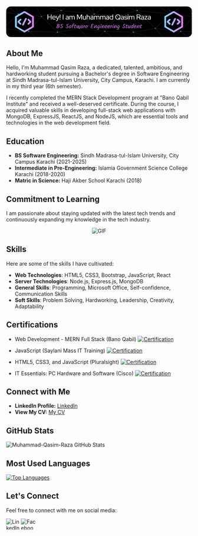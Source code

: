 <p align="center">
  <img src="./qasim-header-image.png" alt="Header">
</p>

## About Me

Hello, I'm Muhammad Qasim Raza, a dedicated, talented, ambitious, and hardworking student pursuing a Bachelor's degree in Software Engineering at Sindh Madrasa-tul-Islam University, City Campus, Karachi. I am currently in my third year (6th semester).

I recently completed the MERN Stack Development program at "Bano Qabil Institute" and received a well-deserved certificate. During the course, I acquired valuable skills in developing full-stack web applications with MongoDB, ExpressJS, ReactJS, and NodeJS, which are essential tools and technologies in the web development field.

## Education

- **BS Software Engineering:** Sindh Madrasa-tul-Islam University, City Campus Karachi (2021-2025)
- **Intermediate in Pre-Engineering:** Islamia Government Science College Karachi (2018-2020)
- **Matric in Science:** Haji Akber School Karachi (2018)

## Commitment to Learning

I am passionate about staying updated with the latest tech trends and continuously expanding my knowledge in the tech industry.

<p align="center">
  <img src="https://gist.github.com/lianperson/5f0f52604b03ad80c82db790c474993c/raw/88f20c9d749d756be63f22b09f3c4ac570bc5101/programming.gif" alt="GIF">
</p>

## Skills

Here are some of the skills I have cultivated:

- **Web Technologies**: HTML5, CSS3, Bootstrap, JavaScript, React
- **Server Technologies**: Node.js, Express.js, MongoDB
- **General Skills**: Programming, Microsoft Office, Self-confidence, Communication Skills
- **Soft Skills**: Problem Solving, Hardworking, Leadership, Creativity, Adaptability

## Certifications

- Web Development - MERN Full Stack (Bano Qabil) [![Certification](https://img.icons8.com/ios/30/FFD700/link--v1.png)](https://drive.google.com/file/d/16WewQ9BGezo_tNb9Wc9btBy_OPCrlGMn/view)

- JavaScript (Saylani Mass IT Training) [![Certification](https://img.icons8.com/ios/30/FFD700/link--v1.png)](https://drive.google.com/file/d/16UKaq6ZXje9Ui-l9jpxokqtwBJoUvU5c/view)

- HTML5, CSS3, and JavaScript (Pluralsight) [![Certification](https://img.icons8.com/ios/30/FFD700/link--v1.png)](https://drive.google.com/file/d/1-gmBLySEH5yek5VNnF-_TUn7OZZFUXlV/view)

- IT Essentials: PC Hardware and Software (Cisco) [![Certification](https://img.icons8.com/ios/30/FFD700/link--v1.png)](https://drive.google.com/file/d/1bt4kclOiQGpO8KICAcPL4V1hRvXB6LVt/view)

## Connect with Me

- **LinkedIn Profile:** [LinkedIn](https://www.linkedin.com/in/muhammad-qasim-raza-se/)
- **View My CV:** [My CV](https://drive.google.com/file/d/1cY02NQHotodo8zXWi8Bn8f25chk86cr5/view?usp=drivesdk)

## GitHub Stats

![Muhammad-Qasim-Raza GitHub Stats](https://github-readme-stats.vercel.app/api?username=Muhammad-Qasim-Raza&show_icons=true&theme=algolia&count_private=true)

## Most Used Languages

[![Top Languages](https://github-readme-stats.vercel.app/api/top-langs/?username=Muhammad-Qasim-Raza&layout=compact&theme=github_dark)](https://github.com/anuraghazra/github-readme-stats)

## Let's Connect

Feel free to connect with me on social media:

[<img align="left" alt="LinkedIn" src="https://raw.githubusercontent.com/rahuldkjain/github-profile-readme-generator/master/src/images/icons/Social/linked-in-alt.svg" height="30" width="40" />](https://www.linkedin.com/in/muhammad-qasim-raza-se/)
[<img align="left" alt="Facebook" src="https://raw.githubusercontent.com/rahuldkjain/github-profile-readme-generator/master/src/images/icons/Social/facebook.svg" height="30" width="40" />](https://www.facebook.com/profile.php?id=100028797244316)
